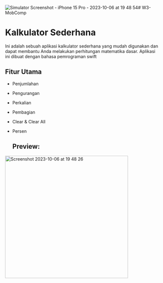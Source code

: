 ![Simulator Screenshot - iPhone 15 Pro - 2023-10-06 at 19 48 54](https://github.com/jessiline/W3-MobComp/assets/95264872/44eb244c-21bf-4519-80f5-2f3b058181f2)# W3-MobComp
# Kalkulator Sederhana

Ini adalah sebuah aplikasi kalkulator sederhana yang mudah digunakan dan dapat membantu Anda melakukan perhitungan matematika dasar. Aplikasi ini dibuat dengan bahasa pemrograman swift

## Fitur Utama

- Penjumlahan
- Pengurangan
- Perkalian
- Pembagian
- Clear & Clear All
- Persen

  ## Preview:
<img width="400" alt="Screenshot 2023-10-06 at 19 48 26" src="https://github.com/jessiline/W3-MobComp/assets/95264872/2a815fd6-2692-440e-aed0-c222dbfd0d65">
